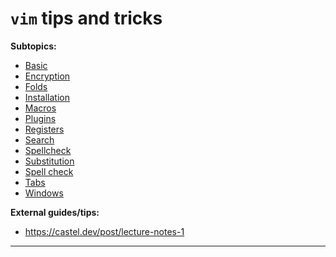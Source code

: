 # `vim` tips and tricks


**Subtopics:**
- [Basic](./basics/)
- [Encryption](./encryption/)
- [Folds](./fold/)
- [Installation](./install/)
- [Macros](./macros/)
- [Plugins](./plugins/)
- [Registers](./registers/)
- [Search](./search/)
- [Spellcheck](./spellcheck/)
- [Substitution](./substitution/)
- [Spell check](./spellcheck/)
- [Tabs](./tabs/)
- [Windows](./windows/)


**External guides/tips:**
- https://castel.dev/post/lecture-notes-1

---------------------------------------------------------------

